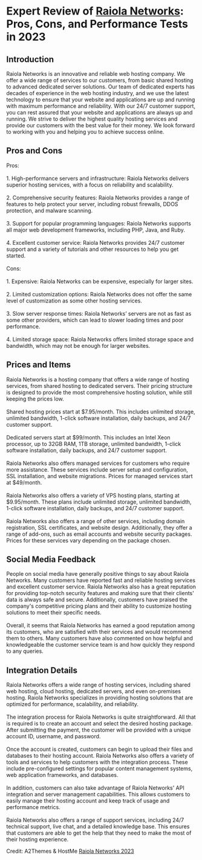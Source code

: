 <h1>Expert Review of <a href="https://a2themes.com/raiola-networks-reviews">Raiola Networks</a>: Pros, Cons, and Performance Tests in 2023</h1>
<h2>Introduction</h2>
Raiola Networks is an innovative and reliable web hosting company. We offer a wide range of services to our customers, from basic shared hosting to advanced dedicated server solutions. Our team of dedicated experts has decades of experience in the web hosting industry, and we use the latest technology to ensure that your website and applications are up and running with maximum performance and reliability. With our 24/7 customer support, you can rest assured that your website and applications are always up and running. We strive to deliver the highest quality hosting services and provide our customers with the best value for their money. We look forward to working with you and helping you to achieve success online.
<h2>Pros and Cons</h2>
Pros:<br><br>1. High-performance servers and infrastructure: Raiola Networks delivers superior hosting services, with a focus on reliability and scalability.<br><br>2. Comprehensive security features: Raiola Networks provides a range of features to help protect your server, including robust firewalls, DDOS protection, and malware scanning.<br><br>3. Support for popular programming languages: Raiola Networks supports all major web development frameworks, including PHP, Java, and Ruby.<br><br>4. Excellent customer service: Raiola Networks provides 24/7 customer support and a variety of tutorials and other resources to help you get started.<br><br>Cons:<br><br>1. Expensive: Raiola Networks can be expensive, especially for larger sites.<br><br>2. Limited customization options: Raiola Networks does not offer the same level of customization as some other hosting services.<br><br>3. Slow server response times: Raiola Networks’ servers are not as fast as some other providers, which can lead to slower loading times and poor performance.<br><br>4. Limited storage space: Raiola Networks offers limited storage space and bandwidth, which may not be enough for larger websites.
<h2>Prices and Items</h2>
Raiola Networks is a hosting company that offers a wide range of hosting services, from shared hosting to dedicated servers. Their pricing structure is designed to provide the most comprehensive hosting solution, while still keeping the prices low.<br><br>Shared hosting prices start at $7.95/month. This includes unlimited storage, unlimited bandwidth, 1-click software installation, daily backups, and 24/7 customer support.<br><br>Dedicated servers start at $99/month. This includes an Intel Xeon processor, up to 32GB RAM, 1TB storage, unlimited bandwidth, 1-click software installation, daily backups, and 24/7 customer support.<br><br>Raiola Networks also offers managed services for customers who require more assistance. These services include server setup and configuration, SSL installation, and website migrations. Prices for managed services start at $49/month.<br><br>Raiola Networks also offers a variety of VPS hosting plans, starting at $9.95/month. These plans include unlimited storage, unlimited bandwidth, 1-click software installation, daily backups, and 24/7 customer support.<br><br>Raiola Networks also offers a range of other services, including domain registration, SSL certificates, and website design. Additionally, they offer a range of add-ons, such as email accounts and website security packages. Prices for these services vary depending on the package chosen.
<h2>Social Media Feedback</h2>
People on social media have generally positive things to say about Raiola Networks. Many customers have reported fast and reliable hosting services and excellent customer service. Raiola Networks also has a great reputation for providing top-notch security features and making sure that their clients' data is always safe and secure. Additionally, customers have praised the company's competitive pricing plans and their ability to customize hosting solutions to meet their specific needs.<br><br>Overall, it seems that Raiola Networks has earned a good reputation among its customers, who are satisfied with their services and would recommend them to others. Many customers have also commented on how helpful and knowledgeable the customer service team is and how quickly they respond to any queries.
<h2>Integration Details</h2>
Raiola Networks offers a wide range of hosting services, including shared web hosting, cloud hosting, dedicated servers, and even on-premises hosting. Raiola Networks specializes in providing hosting solutions that are optimized for performance, scalability, and reliability.<br><br>The integration process for Raiola Networks is quite straightforward. All that is required is to create an account and select the desired hosting package. After submitting the payment, the customer will be provided with a unique account ID, username, and password.<br><br>Once the account is created, customers can begin to upload their files and databases to their hosting account. Raiola Networks also offers a variety of tools and services to help customers with the integration process. These include pre-configured settings for popular content management systems, web application frameworks, and databases.<br><br>In addition, customers can also take advantage of Raiola Networks' API integration and server management capabilities. This allows customers to easily manage their hosting account and keep track of usage and performance metrics.<br><br>Raiola Networks also offers a range of support services, including 24/7 technical support, live chat, and a detailed knowledge base. This ensures that customers are able to get the help that they need to make the most of their hosting experience.
<p>Credit: A2Themes & HostMe <a href="https://a2themes.com/raiola-networks-reviews">Raiola Networks 2023</a></p>